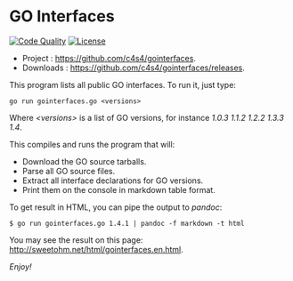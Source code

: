 GO Interfaces
=============

<!--
[![Build Status](https://travis-ci.org/c4s4/gointerfaces.svg?branch=master)](https://travis-ci.org/c4s4/gointerfaces)
-->
[![Code Quality](https://goreportcard.com/badge/github.com/c4s4/gointerfaces)](https://goreportcard.com/report/github.com/c4s4/gointerfaces)
[![License](https://img.shields.io/badge/License-Apache%202.0-blue.svg)](https://opensource.org/licenses/Apache-2.0)
<!--
[![Coverage Report](https://coveralls.io/repos/github/c4s4/gointerfaces/badge.svg?branch=master)](https://coveralls.io/github/c4s4/neon?branch=master)
-->

- Project :   <https://github.com/c4s4/gointerfaces>.
- Downloads : <https://github.com/c4s4/gointerfaces/releases>.

This program lists all public GO interfaces. To run it, just type:

    go run gointerfaces.go <versions>

Where *&lt;versions>* is a list of GO versions, for instance *1.0.3 1.1.2 1.2.2 1.3.3 1.4*.

This compiles and runs the program that will:

- Download the GO source tarballs.
- Parse all GO source files.
- Extract all interface declarations for GO versions.
- Print them on the console in markdown table format.

To get result in HTML, you can pipe the output to *pandoc*:

```
$ go run gointerfaces.go 1.4.1 | pandoc -f markdown -t html
```

You may see the result on this page: <http://sweetohm.net/html/gointerfaces.en.html>.

*Enjoy!*
